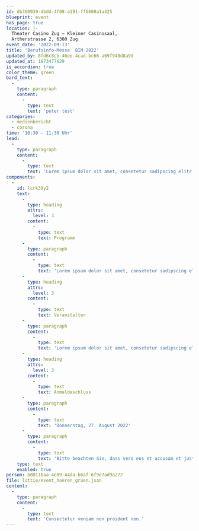 ```yaml
---
id: db360939-dbdd-4f08-a191-ff6608a1a425
blueprint: event
has_page: true
location: |-
  Theater Casino Zug – Kleiner Casinosaal,
  Artherstrasse 2, 6300 Zug
event_date: '2022-09-13'
title: 'Berufsinfo-Messe  BIM 2022'
updated_by: 8fd6c8cb-46ee-4cad-bc66-a69f940d8a9d
updated_at: 1673477629
is_accordion: true
color_theme: green
bard_text:
  -
    type: paragraph
    content:
      -
        type: text
        text: 'peter test'
categories:
  - medienbericht
  - corona
time: '10:30 – 11:30 Uhr'
lead:
  -
    type: paragraph
    content:
      -
        type: text
        text: 'Lorem ipsum dolor sit amet, consetetur sadipscing elitr, sed diam nonumy eirmod tempor invidunt ut labore et dolore magna aliquyam erat, sed diam voluptua. At vero eos et accusam et justo duo dolores et ea rebum.  At vero eos et accusam et justo duo dolores et ea rebum. Stet clita kasd gubergren, no sea takimata sanctus.'
components:
  -
    id: lcrk39y2
    text:
      -
        type: heading
        attrs:
          level: 3
        content:
          -
            type: text
            text: Programm
      -
        type: paragraph
        content:
          -
            type: text
            text: 'Lorem ipsum dolor sit amet, consetetur sadipscing elitr, sed diam nonumy eirmod tempor invidunt ut labore et dolore magna aliquyam erat, sed diam voluptua. At vero eos et accusam et justo duo dolores et ea rebum. Stet clita kasd gubergren, no sea takimata sanctus est Lorem ipsum dolor sit amet.'
      -
        type: heading
        attrs:
          level: 3
        content:
          -
            type: text
            text: Veranstalter
      -
        type: paragraph
        content:
          -
            type: text
            text: 'Lorem ipsum dolor sit amet, consetetur sadipscing elitr, sed diam nonumy eirmod tempor invidunt ut labore et dolore magna aliquyam erat, sed diam voluptua. At vero eos et accusam et justo duo dolores et ea rebum.'
      -
        type: heading
        attrs:
          level: 3
        content:
          -
            type: text
            text: Anmeldeschluss
      -
        type: paragraph
        content:
          -
            type: text
            text: 'Donnerstag, 27. August 2022'
      -
        type: paragraph
        content:
          -
            type: text
            text: 'Bitte beachten Sie, dass vero eos et accusam et justo duo dolores et ea rebum. Stet clita kasd gubergren, no sea takimata sanctus.'
    type: text
    enabled: true
person: b0011baa-4e09-44da-b6af-6f9e7ad9a272
file: lottie/event_hoeren_gruen.json
content:
  -
    type: paragraph
    content:
      -
        type: text
        text: 'Consectetur veniam non proident non.'
---
```

